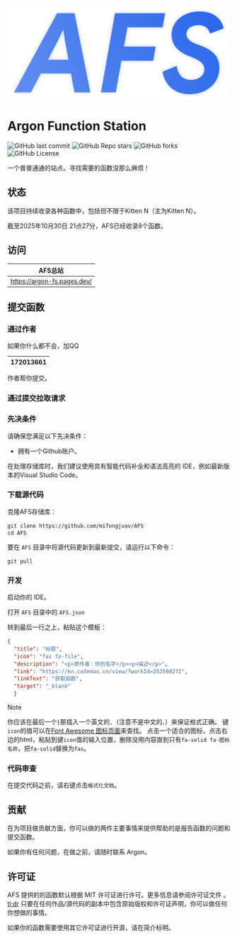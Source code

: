 <p align="center">
  <img width="500" alt="osu! logo" src="/AFS.png">
</p>

# Argon Function Station

![GitHub last commit](https://img.shields.io/github/last-commit/mifongjvav/AFS?display_timestamp=committer) ![GitHub Repo stars](https://img.shields.io/github/stars/mifongjvav/AFS) ![GitHub forks](https://img.shields.io/github/forks/mifongjvav/AFS) ![GitHub License](https://img.shields.io/github/license/mifongjvav/AFS)

一个普普通通的站点。寻找需要的函数没那么麻烦！

## 状态

该项目持续收录各种函数中，包括但不限于Kitten N（主为Kitten N）。

截至2025年10月30日 21点27分，AFS已经收录8个函数。

## 访问

|AFS总站|
|--|
|<https://argon-fs.pages.dev/>|

## 提交函数

### 通过作者

如果你什么都不会，加QQ

|172013661|
|--|

作者帮你提交。

### 通过提交拉取请求

### 先决条件

请确保您满足以下先决条件：

- 拥有一个Github账户。

在处理存储库时，我们建议使用具有智能代码补全和语法高亮的 IDE，例如最新版本的Visual Studio Code。

### 下载源代码

克隆AFS存储库：

```shell
git clone https://github.com/mifongjvav/AFS
cd AFS
```

要在 `AFS` 目录中将源代码更新到最新提交，请运行以下命令：

```shell
git pull
```

### 开发

启动你的 IDE。

打开 `AFS` 目录中的 `AFS.json`

转到最后一行之上，粘贴这个模板：

```json
{
  "title": "标题",
  "icon": "fas fa-file",
  "description": "<p>原作者：你的名字</p><p>描述</p>",
  "link": "https://kn.codemao.cn/view/?workId=252508272",
  "linkText": "获取函数",
  "target": "_blank"
  }
```

> [!NOTE]
> 你应该在最后一个`}`那插入一个英文的`,`（注意不是中文的`，`）来保证格式正确。
> 键`icon`的值可以在[Font Awesome 图标页面](https://fontawesome.com/search?f=classic&s=solid&o=r)来查找。
> 点击一个适合的图标，点击右边的html，粘贴到键`icon`值的输入位置，删除没用内容直到只有`fa-solid fa-图标名称`，把`fa-solid`替换为`fas`。

### 代码审查

在提交代码之前，请右键点击`格式化文档`。

## 贡献

在为项目做贡献方面，你可以做的两件主要事情来提供帮助的是报告函数的问题和提交函数。

如果你有任何问题，在做之前，请随时联系 Argon。

## 许可证

AFS 提供的的函数默认根据 MIT 许可证进行许可。更多信息请参阅许可证文件 。[tl;dr](https://tldrlegal.com/license/mit-license) 只要在任何作品/源代码的副本中包含原始版权和许可证声明，你可以做任何你想做的事情。

如果你的函数需要使用其它许可证进行开源，请在简介标明。
